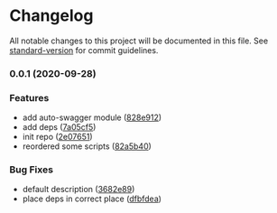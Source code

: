 # Changelog

All notable changes to this project will be documented in this file. See [standard-version](https://github.com/conventional-changelog/standard-version) for commit guidelines.

### 0.0.1 (2020-09-28)


### Features

* add auto-swagger module ([828e912](https://github.com/nsourcery/swagger/commit/828e9122dc9d858e5d75e17243a761070c6827a2))
* add deps ([7a05cf5](https://github.com/nsourcery/swagger/commit/7a05cf55b3f07a5aa4b4864ea219e18ab39a65f0))
* init repo ([2e07651](https://github.com/nsourcery/swagger/commit/2e076518a0dad50f26bd3867a3c8ec481250ec1d))
* reordered some scripts ([82a5b40](https://github.com/nsourcery/swagger/commit/82a5b4069f47af125d0fb054c21e04988384c53e))


### Bug Fixes

* default description ([3682e89](https://github.com/nsourcery/swagger/commit/3682e89d687cee95d3aec51f7b6e91a2ceb6d45f))
* place deps in correct place ([dfbfdea](https://github.com/nsourcery/swagger/commit/dfbfdea5c1ba234b1924954cac7c44a3232cc9d2))
